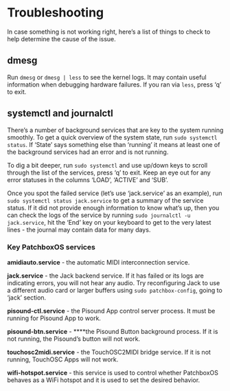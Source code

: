 # Troubleshooting

In case something is not working right, here’s a list of things to check to help determine the cause of the issue.


## dmesg

Run `dmesg` or `dmesg | less` to see the kernel logs. It may contain useful information when debugging hardware failures. If you ran via `less`, press ‘q’ to exit.

## systemctl and journalctl

There’s a number of background services that are key to the system running smoothly. To get a quick overview of the system state, run `sudo systemctl status`. If ‘State’ says something else than ‘running’ it means at least one of the background services had an error and is not running. 

To dig a bit deeper, run `sudo systemctl` and use up/down keys to scroll through the list of the services, press ‘q’ to exit. Keep an eye out for any error statuses in the columns ‘LOAD’, ‘ACTIVE’ and ‘SUB’. 

Once you spot the failed service (let’s use ‘jack.service’ as an example), run `sudo systemctl status jack.service` to get a summary of the service status. If it did not provide enough information to know what’s up, then you can check the logs of the service by running `sudo journalctl -u jack.service`, hit the ‘End’ key on your keyboard to get to the very latest lines - the journal may contain data for many days.

### Key PatchboxOS services

**amidiauto.service** - the automatic MIDI interconnection service.

**jack.service** - the Jack backend service. If it has failed or its logs are indicating errors, you will not hear any audio. Try reconfiguring Jack to use a different audio card or larger buffers using `sudo patchbox-config`, going to ‘jack’ section.

**pisound-ctl.service** - the Pisound App control server process. It must be running for Pisound App to work.

**pisound-btn.service** - ****the Pisound Button background process. If it is not running, the Pisound’s button will not work.

**touchosc2midi.service** - the TouchOSC2MIDI bridge service. If it is not running, TouchOSC Apps will not work.

**wifi-hotspot.service** - this service is used to control whether PatchboxOS behaves as a WiFi hotspot and it is used to set the desired behavior.
